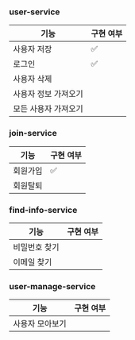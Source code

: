 ### user-service
|기능|구현 여부|
|---|---|
|사용자 저장|✅|
|로그인|✅|
|사용자 삭제||
|사용자 정보 가져오기||
|모든 사용자 가져오기||

### join-service
|기능|구현 여부|
|---|---|
|회원가입|✅|
|회원탈퇴||

### find-info-service
|기능|구현 여부|
|---|---|
|비밀번호 찾기||
|이메일 찾기||

### user-manage-service
|기능|구현 여부|
|---|---|
|사용자 모아보기||